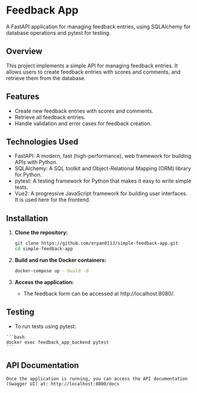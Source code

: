 # Feedback App

A FastAPI application for managing feedback entries, using SQLAlchemy for database operations and pytest for testing.

## Overview

This project implements a simple API for managing feedback entries. It allows users to create feedback entries with scores and comments, and retrieve them from the database.

## Features

- Create new feedback entries with scores and comments.
- Retrieve all feedback entries.
- Handle validation and error cases for feedback creation.

## Technologies Used

- FastAPI: A modern, fast (high-performance), web framework for building APIs with Python.
- SQLAlchemy: A SQL toolkit and Object-Relational Mapping (ORM) library for Python.
- pytest: A testing framework for Python that makes it easy to write simple tests.
- Vue2: A progressive JavaScript framework for building user interfaces. It is used here for the frontend.

## Installation

1. **Clone the repository:**

   ```bash
   git clone https://github.com/erpan011J/simple-feedback-app.git
   cd simple-feedback-app
   ```

2. **Build and run the Docker containers:**

   ```bash
   docker-compose up --build -d
   ```

3. **Access the application:**

   - The feedback form can be accessed at http://localhost:8080/.


## Testing
   - To run tests using pytest:
   
    ```bash
    docker exec feedback_app_backend pytest
    ```
    
## API Documentation

    Once the application is running, you can access the API documentation (Swagger UI) at: http://localhost:8000/docs
